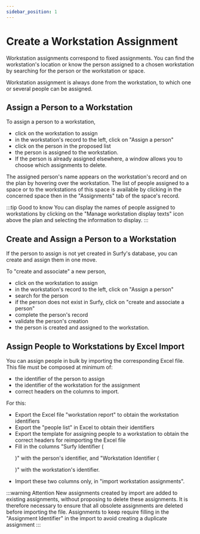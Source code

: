 ```yaml
---
sidebar_position: 1
---
```

# Create a Workstation Assignment

Workstation assignments correspond to fixed assignments. You can find the workstation's location or know the person assigned to a chosen workstation by searching for the person or the workstation or space.

Workstation assignment is always done from the workstation, to which one or several people can be assigned.

## Assign a Person to a Workstation

To assign a person to a workstation,

-   click on the workstation to assign
-   in the workstation's record to the left, click on "Assign a person"
-   click on the person in the proposed list
-   the person is assigned to the workstation.
-   If the person is already assigned elsewhere, a window allows you to choose which assignments to delete.

The assigned person's name appears on the workstation's record and on the plan by hovering over the workstation. The list of people assigned to a space or to the workstations of this space is available by clicking in the concerned space then in the "Assignments" tab of the space's record.


:::tip Good to know
You can display the names of people assigned to workstations by clicking on the "Manage workstation display texts" icon above the plan and selecting the information to display.
:::


## Create and Assign a Person to a Workstation

If the person to assign is not yet created in Surfy's database, you can create and assign them in one move.

<Youtube code="gqpkHBE_0Lw"/>

To "create and associate" a new person,

-   click on the workstation to assign
-   in the workstation's record to the left, click on "Assign a person"
-   search for the person
-   if the person does not exist in Surfy, click on "create and associate a person"
-   complete the person's record
-   validate the person's creation
-   the person is created and assigned to the workstation.


## Assign People to Workstations by Excel Import

You can assign people in bulk by importing the corresponding Excel file.
This file must be composed at minimum of:
-   the identifier of the person to assign
-   the identifier of the workstation for the assignment
-   correct headers on the columns to import.

For this:
-	Export the Excel file "workstation report" to obtain the workstation identifiers
-	Export the "people list" in Excel to obtain their identifiers
-	Export the template for assigning people to a workstation to obtain the correct headers for reimporting the Excel file
-	Fill in the columns "Surfy Identifier (<P code="workplaceAffectation:person" />)" with the person's identifier, and "Workstation Identifier (<P code="workplaceAffectation:workplace" />)" with the workstation's identifier.
-	Import these two columns only, in "import workstation assignments".


:::warning Attention
New assignments created by import are added to existing assignments, without proposing to delete these assignments.
It is therefore necessary to ensure that all obsolete assignments are deleted before importing the file.
Assignments to keep require filling in the "Assignment Identifier" in the import to avoid creating a duplicate assignment
 :::

